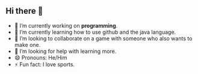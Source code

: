 ## Hi there 👋

- 🔭 I’m currently working on **programming**. 
- 🌱 I’m currently learning how to use github and the java language.
- 👯 I’m looking to collaborate on a game with someone who also wants to make one.
- 🤔 I’m looking for help with learning more.
- 😄 Pronouns: He/Him
- ⚡ Fun fact: I love sports.
